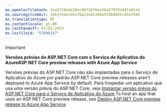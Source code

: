 ```yaml
---
ms.openlocfilehash: 3ea5729ede26ec86f2676ee38a579f93d4fa0144
ms.sourcegitcommit: 24b1f6decbb17bb22a45166e5fdb0845c65af498
ms.translationtype: MT
ms.contentlocale: pt-BR
ms.lasthandoff: 03/01/2019
ms.locfileid: "57099167"
---
```

> [!IMPORTANT]
> <span data-ttu-id="4fd1b-101">**Versões prévias do ASP.NET Core com o Serviço de Aplicativo do Azure**</span><span class="sxs-lookup"><span data-stu-id="4fd1b-101">**ASP.NET Core preview releases with Azure App Service**</span></span>
>
> <span data-ttu-id="4fd1b-102">Versões prévias do ASP.NET Core não são implantadas para o Serviço de Aplicativo do Azure por padrão.</span><span class="sxs-lookup"><span data-stu-id="4fd1b-102">ASP.NET Core preview releases aren't deployed to Azure App Service by default.</span></span> <span data-ttu-id="4fd1b-103">Para hospedar um aplicativo que usa uma versão prévia do ASP.NET Core, veja [Implantar versão prévia do ASP.NET Core para o Serviço de Aplicativo do Azure](xref:host-and-deploy/azure-apps/index#deploy-aspnet-core-preview-release-to-azure-app-service).</span><span class="sxs-lookup"><span data-stu-id="4fd1b-103">To host an app that uses an ASP.NET Core preview release, see [Deploy ASP.NET Core preview release to Azure App Service](xref:host-and-deploy/azure-apps/index#deploy-aspnet-core-preview-release-to-azure-app-service).</span></span>

